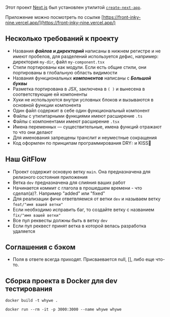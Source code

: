 Этот проект [Next.js](https://nextjs.org/) был установлен утилитой [`create-next-app`](https://github.com/vercel/next.js/tree/canary/packages/create-next-app).

Приложение можно посмотреть по ссылке [https://front-inky-nine.vercel.app/](https://front-inky-nine.vercel.app/)

## Несколько требований к проекту

- Названия **_файлов и директорий_** написаны в нижнем регистре и не имеют пробелов, для разделений используется дефис, например: директория <code>my-dir</code>, файл <code>my-component.tsx</code>
- Стили портированы как модули. Если есть общие стили, они портированы в глобальную область видимости
- Названия функциональных **_компонентов_** написаны с **_Большой буквы_**
- Разметка портирована в JSX, заключена в <code>( )</code> и вынесена в соответствующие ей компоненты
- Хуки не используются внутри условных блоков и вызываются в основной функции компонента
- Один файл содержит в себе один функциональный компонент
- Файлы с утилитарными функциями имеют расширение <code>.ts</code>
- Файлы с компонентами имеют расширение <code>.tsx</code>
- Имена переменных — существительные, имена функций отражают то что они делают
- Для именования запрещены транслит и неуместные сокращения
- Код оформлен по принципам программирования DRY:droplet: и KISS:kiss:

## Наш GitFlow

- Проект содержит основую ветку <code>main</code>. Она предназначена для релизного состояния приложения
- Ветка <code>dev</code> предназначена для слияния ваших работ
- Начинается коммит с глагола в прошедшем времени - что сделал(а)?. Например "added" или "fixed"
- Для реализации фичи ответвляемся от ветки <code>dev</code> и называем ветку <code>feat/"имя вашей ветки"</code>
- Если необходимо исправить баг, то создайте ветку с названием <code>fix/"имя вашей ветки"</code>
- Все пул реквесты должны быть в ветку <code>dev</code>
- Если пул реквест принят ветка в которой велась разработка удаляется

## Соглашения с бэком

- Поля в ответе всегда приходят. Присваевается null, [], либо еще что-то.

## Сборка проекта в Docker для dev тестирования

`docker build -t whywe .`

`docker run --rm -it -p 3000:3000 --name whywe whywe`
